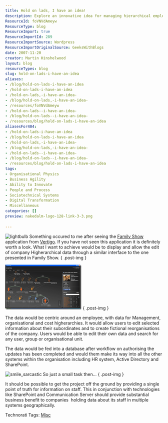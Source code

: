 ```yaml
---
title: Hold on lads, I have an idea!
description: Explore an innovative idea for managing hierarchical employee data with a user-friendly interface, enhancing organizational efficiency and collaboration.
ResourceId: foVNVdAmeyw
ResourceType: blog
ResourceImport: true
ResourceImportId: 289
ResourceImportSource: Wordpress
ResourceImportOriginalSource: GeeksWithBlogs
date: 2007-11-20
creator: Martin Hinshelwood
layout: blog
resourceTypes: blog
slug: hold-on-lads-i-have-an-idea
aliases:
- /blog/hold-on-lads-i-have-an-idea
- /hold-on-lads-i-have-an-idea
- /hold-on-lads,-i-have-an-idea-
- /blog/hold-on-lads,-i-have-an-idea-
- /resources/foVNVdAmeyw
- /hold-on-lads--i-have-an-idea-
- /blog/hold-on-lads--i-have-an-idea-
- /resources/blog/hold-on-lads-i-have-an-idea
aliasesFor404:
- /hold-on-lads-i-have-an-idea
- /blog/hold-on-lads-i-have-an-idea
- /hold-on-lads,-i-have-an-idea-
- /blog/hold-on-lads,-i-have-an-idea-
- /hold-on-lads--i-have-an-idea-
- /blog/hold-on-lads--i-have-an-idea-
- /resources/blog/hold-on-lads-i-have-an-idea
tags:
- Organisational Physics
- Business Agility
- Ability to Innovate
- People and Process
- Sociotechnical Systems
- Digital Transformation
- Miscellaneous
categories: []
preview: nakedalm-logo-128-link-3-3.png

---
```

![lightbulb](images/lightbulb-2-2.gif) Something occured to me after seeing the [Family Show](http://www.vertigo.com/familyshow.aspx) application from [Vertigo](http://www.vertigo.com). If you have not seen this application it is definitely worth a look. What I want to achieve would be to display and allow the edit of company Higherarchical data through a similar interface to the one presented in Family Show.
{ .post-img }

[![image](images/HoldonladsIhaveanidea_C77C-image_thumb-1-1.png)](http://blog.hinshelwood.com/files/2011/05/GWB-WindowsLiveWriter-HoldonladsIhaveanidea_C77C-image_2.png)
{ .post-img }

The data would be centric around an employee, with data for Management, organisational and cost higherarchies. It would allow users to edit selected information about their subordinates and to create fictional reorganisations of the company. Users would be able to edit their own data and search for any user, group or organisational unit.

The data would be fed into a database after workflow on authorising the updates has been completed and would them make its way into all the other systems within the organisation including HR system, Active Directory and SharePoint.

![smile_sarcastic](images/smile_sarcastic-4-4.gif) So just a small task then...
{ .post-img }

It should be possible to get the project off the ground by providing a single point of truth for information on staff. This in conjunction with technologies like SharePoint and Communication Server should provide substantial business benefit to companies  holding data about its staff in multiple systems geographically.

Technorati Tags: [Misc](http://technorati.com/tags/Misc)
